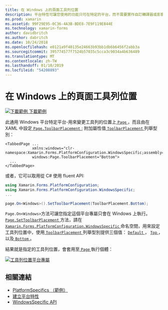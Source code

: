 ```yaml
---
title: 在 Windows 上的頁面工具列位置
description: 平台特性可讓您使用的功能只可在特定的平台，而不需要實作自訂轉譯器或影響。 這篇文章說明如何使用 Windows 平台特定，以變更頁面上的工具列的位置。
ms.prod: xamarin
ms.assetid: 99F29E95-0C36-4A3B-BDE8-7E9F119E844E
ms.technology: xamarin-forms
author: davidbritch
ms.author: dabritch
ms.date: 10/24/2018
ms.openlocfilehash: e0121a9f40135e24663b93bb1db6b6456f2abb3a
ms.sourcegitcommit: 395774577f7524b57035c5cca3c9034a4b636489
ms.translationtype: MT
ms.contentlocale: zh-TW
ms.lasthandoff: 01/10/2019
ms.locfileid: "54208893"
---
```

# <a name="page-toolbar-placement-on-windows"></a>在 Windows 上的頁面工具列位置

[![下載範例](~/media/shared/download.png) 下載範例](https://developer.xamarin.com/samples/xamarin-forms/userinterface/platformspecifics/)

此通用 Windows 平台特定平台-用來變更工具列的位置上[ `Page` ](xref:Xamarin.Forms.Page)，而且由在 XAML 中設定[ `Page.ToolbarPlacement` ](xref:Xamarin.Forms.PlatformConfiguration.WindowsSpecific.Page.ToolbarPlacementProperty) ; 附加屬性值[ `ToolbarPlacement` ](xref:Xamarin.Forms.PlatformConfiguration.WindowsSpecific.ToolbarPlacement)列舉型別：

```xaml
<TabbedPage ...
            xmlns:windows="clr-namespace:Xamarin.Forms.PlatformConfiguration.WindowsSpecific;assembly=Xamarin.Forms.Core"
            windows:Page.ToolbarPlacement="Bottom">
  ...
</TabbedPage>
```

或者，它可以取用從 C# 使用 fluent API:

```csharp
using Xamarin.Forms.PlatformConfiguration;
using Xamarin.Forms.PlatformConfiguration.WindowsSpecific;
...

page.On<Windows>().SetToolbarPlacement(ToolbarPlacement.Bottom);
```

`Page.On<Windows>`方法可讓您指定這個平台專屬只會在 Windows 上執行。 [ `Page.SetToolbarPlacement` ](xref:Xamarin.Forms.PlatformConfiguration.WindowsSpecific.Page.SetToolbarPlacement(Xamarin.Forms.IPlatformElementConfiguration{Xamarin.Forms.PlatformConfiguration.Windows,Xamarin.Forms.Page},Xamarin.Forms.PlatformConfiguration.WindowsSpecific.ToolbarPlacement))方法，請在[ `Xamarin.Forms.PlatformConfiguration.WindowsSpecific` ](xref:Xamarin.Forms.PlatformConfiguration.WindowsSpecific)命名空間，用來設定工具列位置中，使用[ `ToolbarPlacement` ](xref:Xamarin.Forms.PlatformConfiguration.WindowsSpecific.ToolbarPlacement)列舉型別提供三個值： [ `Default` ](xref:Xamarin.Forms.PlatformConfiguration.WindowsSpecific.ToolbarPlacement.Default)， [ `Top` ](xref:Xamarin.Forms.PlatformConfiguration.WindowsSpecific.ToolbarPlacement.Top)，以及[ `Bottom` ](xref:Xamarin.Forms.PlatformConfiguration.WindowsSpecific.ToolbarPlacement.Bottom)。

結果就是指定的工具列位置，會套用至[ `Page` ](xref:Xamarin.Forms.Page)執行個體：

[![](page-toolbar-placement-images/toolbar-placement.png "工具列位置平台專屬")](page-toolbar-placement-images/toolbar-placement-large.png#lightbox "工具列放置平台專屬")

## <a name="related-links"></a>相關連結

- [PlatformSpecifics （範例）](https://developer.xamarin.com/samples/xamarin-forms/userinterface/platformspecifics/)
- [建立平台特性](~/xamarin-forms/platform/platform-specifics/index.md#creating-platform-specifics)
- [WindowsSpecific API](xref:Xamarin.Forms.PlatformConfiguration.WindowsSpecific)
